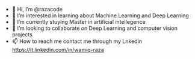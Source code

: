 - 👋 Hi, I’m @razacode
- 👀 I’m interested in learning about Machine Learning and Deep Learning
- 🌱 I’m currently stuying Master in artificial intellegence
- 💞️ I’m looking to collaborate on Deep Learning and computer vision projects
- 📫 How to reach me contact me through my Lnkedin
      https://it.linkedin.com/in/wamiq-raza


<!---
razacode/razacode is a ✨ special ✨ repository because its `README.md` (this file) appears on your GitHub profile.
You can click the Preview link to take a look at your changes.
--->
